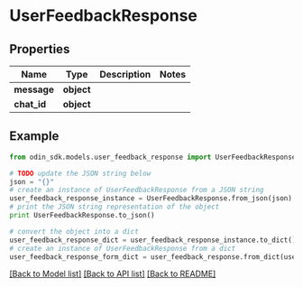 # UserFeedbackResponse


## Properties

Name | Type | Description | Notes
------------ | ------------- | ------------- | -------------
**message** | **object** |  | 
**chat_id** | **object** |  | 

## Example

```python
from odin_sdk.models.user_feedback_response import UserFeedbackResponse

# TODO update the JSON string below
json = "{}"
# create an instance of UserFeedbackResponse from a JSON string
user_feedback_response_instance = UserFeedbackResponse.from_json(json)
# print the JSON string representation of the object
print UserFeedbackResponse.to_json()

# convert the object into a dict
user_feedback_response_dict = user_feedback_response_instance.to_dict()
# create an instance of UserFeedbackResponse from a dict
user_feedback_response_form_dict = user_feedback_response.from_dict(user_feedback_response_dict)
```
[[Back to Model list]](../README.md#documentation-for-models) [[Back to API list]](../README.md#documentation-for-api-endpoints) [[Back to README]](../README.md)


